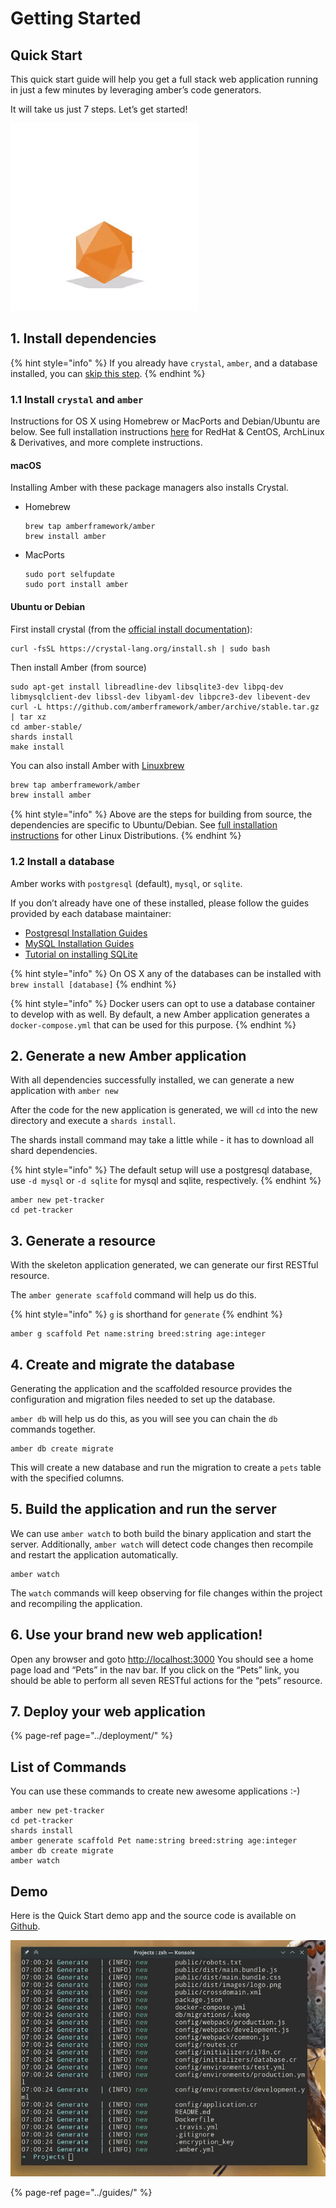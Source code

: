 # Getting Started

## Quick Start

This quick start guide will help you get a full stack web application running in just a few minutes by leveraging amber’s code generators.

It will take us just 7 steps. Let’s get started!

![Let&#x2019;s get started!](https://raw.githubusercontent.com/amberframework/site-assets/master/videos/amber-quick-start.gif)

## 1. Install dependencies

{% hint style="info" %}
If you already have `crystal`, `amber`, and a database installed, you can [skip this step](quick-start.md#2-generate-a-new-amber-application).
{% endhint %}

### 1.1 Install `crystal` and `amber`

Instructions for OS X using Homebrew or MacPorts and Debian/Ubuntu are below. See full installation instructions [here](https://crystal-lang.org/docs/installation/) for RedHat & CentOS, ArchLinux & Derivatives, and more complete instructions.

#### macOS

Installing Amber with these package managers also installs Crystal.

- Homebrew

  ```text
  brew tap amberframework/amber
  brew install amber
  ```

- MacPorts

  ```text
  sudo port selfupdate
  sudo port install amber
  ```

#### Ubuntu or Debian

First install crystal (from the [official install documentation](https://crystal-lang.org/install/on_ubuntu/)):

```text
curl -fsSL https://crystal-lang.org/install.sh | sudo bash
```

Then install Amber \(from source\)

```text
sudo apt-get install libreadline-dev libsqlite3-dev libpq-dev libmysqlclient-dev libssl-dev libyaml-dev libpcre3-dev libevent-dev
curl -L https://github.com/amberframework/amber/archive/stable.tar.gz | tar xz
cd amber-stable/
shards install
make install
```

You can also install Amber with [Linuxbrew](http://linuxbrew.sh/)

```bash
brew tap amberframework/amber
brew install amber
```

{% hint style="info" %}
Above are the steps for building from source, the dependencies are specific to Ubuntu/Debian. See [full installation instructions](../guides/installation.md) for other Linux Distributions.
{% endhint %}

### 1.2 Install a database

Amber works with `postgresql` \(default\), `mysql`, or `sqlite`.

If you don’t already have one of these installed, please follow the guides provided by each database maintainer:

* [Postgresql Installation Guides](https://wiki.postgresql.org/wiki/Detailed_installation_guides)
* [MySQL Installation Guides](https://dev.mysql.com/doc/refman/8.0/en/installing.html)
* [Tutorial on installing SQLite](https://www.tutorialspoint.com/sqlite/sqlite_installation.htm)

{% hint style="info" %}
On OS X any of the databases can be installed with `brew install [database]`
{% endhint %}

{% hint style="info" %}
Docker users can opt to use a database container to develop with as well. By default, a new Amber application generates a `docker-compose.yml` that can be used for this purpose. 
{% endhint %}

## 2. Generate a new Amber application

With all dependencies successfully installed, we can generate a new application with `amber new`

After the code for the new application is generated, we will `cd` into the new directory and execute a `shards install`.

The shards install command may take a little while - it has to download all shard dependencies.

{% hint style="info" %}
The default setup will use a postgresql database, use `-d mysql` or `-d sqlite` for mysql and sqlite, respectively.
{% endhint %}

```text
amber new pet-tracker
cd pet-tracker
```

## 3. Generate a resource

With the skeleton application generated, we can generate our first RESTful resource.

The `amber generate scaffold` command will help us do this.

{% hint style="info" %}
`g` is shorthand for `generate`
{% endhint %}

```text
amber g scaffold Pet name:string breed:string age:integer
```

## 4. Create and migrate the database

Generating the application and the scaffolded resource provides the configuration and migration files needed to set up the database.

`amber db` will help us do this, as you will see you can chain the `db` commands together.

```text
amber db create migrate
```

This will create a new database and run the migration to create a `pets` table with the specified columns.

## 5. Build the application and run the server

We can use `amber watch` to both build the binary application and start the server. Additionally, `amber watch` will detect code changes then recompile and restart the application automatically.

```text
amber watch
```

The `watch` commands will keep observing for file changes within the project and recompiling the application.

## 6. Use your brand new web application!

Open any browser and goto [http://localhost:3000](http://localhost:3000) You should see a home page load and “Pets” in the nav bar. If you click on the “Pets” link, you should be able to perform all seven RESTful actions for the “pets” resource.

## 7. Deploy your web application

{% page-ref page="../deployment/" %}

## List of Commands

You can use these commands to create new awesome applications :-\)

```text
amber new pet-tracker
cd pet-tracker
shards install
amber generate scaffold Pet name:string breed:string age:integer
amber db create migrate
amber watch
```

## Demo

Here is the Quick Start demo app and the source code is available on [Github](https://github.com/faustinoaq/pet-tracker).

![Quick Start Demo](https://raw.githubusercontent.com/amberframework/site-assets/master/videos/quick-start-demo.gif)

{% page-ref page="../guides/" %}
